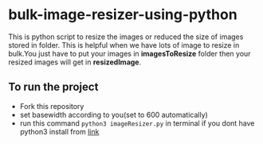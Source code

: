 # bulk-image-resizer-using-python

This is python script to resize the images or reduced the size of images stored in folder. This is helpful when we have lots of image to resize in bulk.You just have to put your images in **imagesToResize** folder then your resized images will get in **resizedImage**.

## To run the project
* Fork this repository
* set basewidth according to you(set to 600 automatically)
* run this command ```python3 imageResizer.py``` in terminal if you dont have python3 install from [link](https://www.python.org/downloads/)
